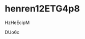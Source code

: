 # henren12ETG4p8
































































HzHeEcipM











DUo6c
